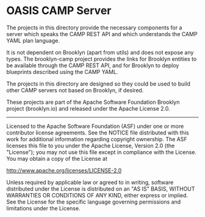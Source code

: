 OASIS CAMP Server
=================

The projects in this directory provide the necessary components for a server which 
speaks the CAMP REST API and which understands the CAMP YAML plan language.

It is not dependent on Brooklyn (apart from utils) and does not expose any
types.  The brooklyn-camp project provides the links for Brooklyn entities
to be available through the CAMP REST API, and for Brooklyn to deploy blueprints
described using the CAMP YAML.

The projects in this directory are designed so they could be used to build
other CAMP servers not based on Brooklyn, if desired.

These projects are part of the Apache Software Foundation Brooklyn project
(brooklyn.io) and released under the Apache License 2.0.

----
Licensed to the Apache Software Foundation (ASF) under one 
or more contributor license agreements.  See the NOTICE file
distributed with this work for additional information
regarding copyright ownership.  The ASF licenses this file
to you under the Apache License, Version 2.0 (the
"License"); you may not use this file except in compliance
with the License.  You may obtain a copy of the License at

 http://www.apache.org/licenses/LICENSE-2.0

Unless required by applicable law or agreed to in writing,
software distributed under the License is distributed on an
"AS IS" BASIS, WITHOUT WARRANTIES OR CONDITIONS OF ANY 
KIND, either express or implied.  See the License for the 
specific language governing permissions and limitations
under the License.